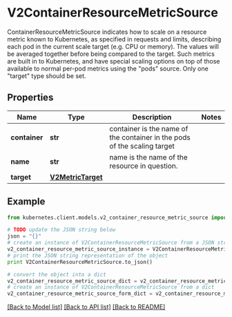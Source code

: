 # V2ContainerResourceMetricSource

ContainerResourceMetricSource indicates how to scale on a resource metric known to Kubernetes, as specified in requests and limits, describing each pod in the current scale target (e.g. CPU or memory).  The values will be averaged together before being compared to the target.  Such metrics are built in to Kubernetes, and have special scaling options on top of those available to normal per-pod metrics using the \"pods\" source.  Only one \"target\" type should be set.

## Properties
Name | Type | Description | Notes
------------ | ------------- | ------------- | -------------
**container** | **str** | container is the name of the container in the pods of the scaling target | 
**name** | **str** | name is the name of the resource in question. | 
**target** | [**V2MetricTarget**](V2MetricTarget.md) |  | 

## Example

```python
from kubernetes.client.models.v2_container_resource_metric_source import V2ContainerResourceMetricSource

# TODO update the JSON string below
json = "{}"
# create an instance of V2ContainerResourceMetricSource from a JSON string
v2_container_resource_metric_source_instance = V2ContainerResourceMetricSource.from_json(json)
# print the JSON string representation of the object
print V2ContainerResourceMetricSource.to_json()

# convert the object into a dict
v2_container_resource_metric_source_dict = v2_container_resource_metric_source_instance.to_dict()
# create an instance of V2ContainerResourceMetricSource from a dict
v2_container_resource_metric_source_form_dict = v2_container_resource_metric_source.from_dict(v2_container_resource_metric_source_dict)
```
[[Back to Model list]](../README.md#documentation-for-models) [[Back to API list]](../README.md#documentation-for-api-endpoints) [[Back to README]](../README.md)


